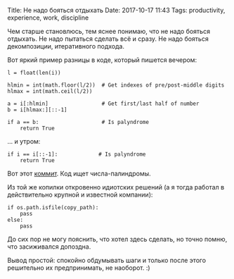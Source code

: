 Title: Не надо бояться отдыхать
Date: 2017-10-17 11:43
Tags: productivity, experience, work, discipline

Чем старше становлюсь, тем яснее понимаю, что не надо бояться отдыхать. Не надо пытаться сделать всё и сразу. Не надо бояться декомпозиции, итеративного подхода.

Вот яркий пример разницы в коде, который пишется вечером:

```
l = float(len(i))

hlmin = int(math.floor(l/2))  # Get indexes of pre/post-middle digits
hlmax = int(math.ceil(l/2))

a = i[:hlmin]                 # Get first/last half of number
b = i[hlmax:][::-1]

if a == b:                    # Is palyndrome
    return True
```

... и утром:

```
if i == i[::-1]:             # Is palyndrome
    return True
```

Вот этот [коммит](https://github.com/agrrh/lychrel/commit/ff4d9ed6d85da6e78f0a007cf87da96f203bf4bd?diff=split). Код ищет числа-палиндромы.

Из той же копилки откровенно идиотских решений (а я тогда работал в действительно крупной и известной компании):

```
if os.path.isfile(copy_path):
    pass
else:
    pass
```

До сих пор не могу пояснить, что хотел здесь сделать, но точно помню, что засиживался допоздна.

Вывод простой: спокойно обдумывать шаги и только после этого решительно их предпринимать, не наоборот. :)
